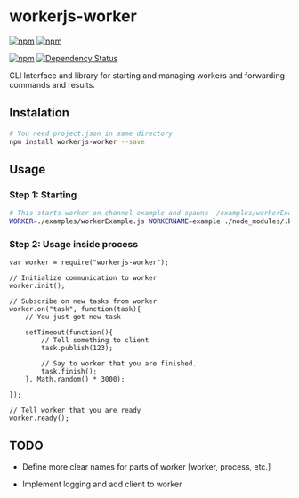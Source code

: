 # workerjs-worker

[![npm](https://img.shields.io/npm/dw/workerjs-worker.svg)](https://www.npmjs.com/package/workerjs-worker)
[![npm](https://img.shields.io/npm/dt/workerjs-worker.svg)](https://www.npmjs.com/package/workerjs-worker)

[![npm](https://img.shields.io/npm/v/workerjs-worker.svg)](https://www.npmjs.com/package/workerjs-worker)
[![Dependency Status](https://www.versioneye.com/user/projects/591edf7ddb8883004c604b15/badge.svg?style=flat-square)](https://www.versioneye.com/user/projects/591edf7ddb8883004c604b15)

CLI Interface and library for starting and managing workers and forwarding commands and results.

## Instalation

```bash
# You need project.json in same directory
npm install workerjs-worker --save
```

## Usage

### Step 1:  Starting

```bash
# This starts worker on channel example and spawns ./examples/workerExample.js
WORKER=./examples/workerExample.js WORKERNAME=example ./node_modules/.bin/workerjs-worker
```

### Step 2: Usage inside process

```nodejs
var worker = require("workerjs-worker");

// Initialize communication to worker
worker.init();

// Subscribe on new tasks from worker
worker.on("task", function(task){
	// You just got new task

	setTimeout(function(){
		// Tell something to client
		task.publish(123);

		// Say to worker that you are finished. 
		task.finish();
	}, Math.random() * 3000);

});

// Tell worker that you are ready
worker.ready();

```

## TODO

 * Define more clear names for parts of worker [worker, process, etc.]

 * Implement logging and add client to worker

